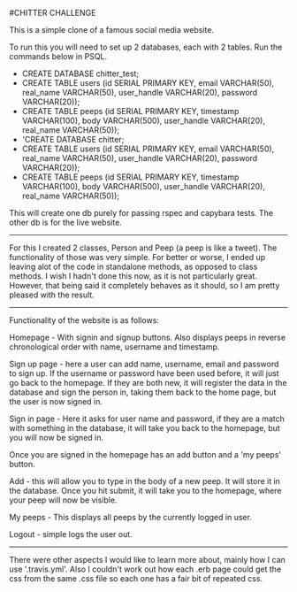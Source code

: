 #CHITTER CHALLENGE

This is a simple clone of a famous social media website.

To run this you will need to set up 2 databases, each with 2 tables. Run the commands below in PSQL.

  - CREATE DATABASE chitter_test;
  - CREATE TABLE users (id SERIAL PRIMARY KEY, email VARCHAR(50), real_name VARCHAR(50), user_handle VARCHAR(20), password VARCHAR(20));
  - CREATE TABLE peeps (id SERIAL PRIMARY KEY, timestamp VARCHAR(100), body VARCHAR(500), user_handle VARCHAR(20), real_name VARCHAR(50));
  - 'CREATE DATABASE chitter;
  - CREATE TABLE users (id SERIAL PRIMARY KEY, email VARCHAR(50), real_name VARCHAR(50), user_handle VARCHAR(20), password VARCHAR(20));
  - CREATE TABLE peeps (id SERIAL PRIMARY KEY, timestamp VARCHAR(100), body VARCHAR(500), user_handle VARCHAR(20), real_name VARCHAR(50));

  This will create one db purely for passing rspec and capybara tests. The other db is for the live website.

  ---------------------------------

  For this I created 2 classes, Person and Peep (a peep is like a tweet). The functionality of those was very simple. For better or worse, I ended up leaving alot of the code in standalone methods, as opposed to class methods. I wish I hadn't done this now, as it is not particularly great. However, that being said it completely behaves as it should, so I am pretty pleased with the result.

  ----------

  Functionality of the website is as follows:

  Homepage - With signin and signup buttons. Also displays peeps in reverse chronological order with name, username and timestamp.

  Sign up page - here a user can add name, username, email and password to sign up. If the username or password have been used before, it will just go back to the homepage. If they are both new, it will register the data in the database and sign the person in, taking them back to the home page, but the user is now signed in.

  Sign in page - Here it asks for user name and password, if they are a match with something in the database, it will take you back to the homepage, but you will now be signed in.

  Once you are signed in the homepage has an add button and a 'my peeps' button. 

  Add - this will allow you to type in the body of a new peep. It will store it in the database. Once you hit submit, it will take you to the homepage, where your peep will now be visible.

  My peeps - This displays all peeps by the currently logged in user.

  Logout - simple logs the user out.
  
  -----

  There were other aspects I would like to learn more about, mainly how I can use '.travis.yml'. Also I couldn't work out how each .erb page could get the css from the same .css file so each one has a fair bit of repeated css.